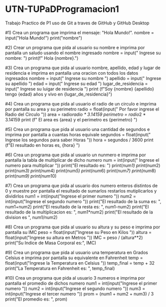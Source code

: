 # UTN-TUPaDProgramacion1
Trabajo Practico de P1 uso de Git a traves de GitHub y GitHub Desktop

#1) Crea un programa que imprima el mensaje: "Hola Mundo!".
nombre = input("Hola Mundo!")
print("nombre")

#2) Crear un programa que pida al usuario su nombre e imprima por pantalla un saludo usando el nombre ingresado
nombre = input(" Ingrese su nombre: ")
print(f" Hola {nombre}.")

#3) Crea un programa que pida al usuario nombre, apellido, edad y lugar de residencia e imprima en pantalla una oracion con todos los datos ingresados
nombre = input(" Ingrese su nombre ")
apellido = input(" Ingrese su apellido ")
edad = input(" Ingrese su edad ")
lugar_de_residencia = input(" Ingrese su luigar de residencia ")
print (f"Soy {nombre} {apellido} tengo {edad} años y vivo en {lugar_de_residencia}") 


#4) Crea un programa que pida al usuario el radio de un circulo e imprima por pantalla su area y su perimetro 
radio = float(input(" Por favor ingrese el Radio del Circulo "))
area = radio*radio * 3.14159
perimetro = radio*2 * 3.14159
print (f" El area es {area} y el perimetro es {perimetro} ")

#5) Crea un programa que pida al usuario una cantidad de segundos e imprima por pantalla a cuantas horas equivale
segundos = float(input(" Ingrese los segundos para saber Horas "))
hora = segundos / 3600 
print (f"El resultado en horas es, {hora} ")

#6) Crea un programa que pida al usuario un nunmero e imprima por pantalla la tabla de multiplicar de dicho numero 
num = int(input(" Ingrese el numero para multiplicar "))
print("El resultado es: ")
print(num*1)
print(num*2)
print(num*3)
print(num*4)
print(num*5)
print(num*6)
print(num*7)
print(num*8)
print(num*9)
print(num*10)

#7) Crea un programa que pida al usuario dos numero enteros distintos de 0 y muestre por pantalla el resultado de sumarlos restarlos mutiplicarlos y dividirlos
num1 = int(input("Ingrese el primer numero "))
num2 = int(input("Ingrese el segundo numero "))
print("El resultado de la suma es: ", num1+num2)
print("El resultado de la resta es: ", num1-num2)
print("El resultado de la multiplicacion es: ", num1*num2)
print("El resultado de la division es ", num1/num2)

#8) Crea un programa que pida al usuario su altura y su peso e imprima por pantalla su IMC 
peso = float(input("Ingrese su Peso en Kilos "))
altura = float(input("Ingrese su altura en Metros "))
IMC = peso / (altura**2)
print("Su Indice de Masa Corporal es:", IMC)

#9) Crea un programa que pida al usuario una temperatura en Grados Celsius e imprima por pantalla su equivalente en Fahrenheit
temp = float(input("Ingrese la Temperatura en Celsius "))
temp_final = temp + 32 
print("La Temperatura en Fahrenheit es: ", temp_final)

#10) Crea un programa que pida al usuario 3 numeros e imprima por pantalla el promedio de dichos numero 
num1 = int(input("Ingrese el primer numero "))
num2 = int(input("Ingrese el segundo numero "))
num3 = int(input("Ingrese el tercer numero "))
prom = (num1 + num2 + num3) / 3 
print("El promedio es: ", prom)